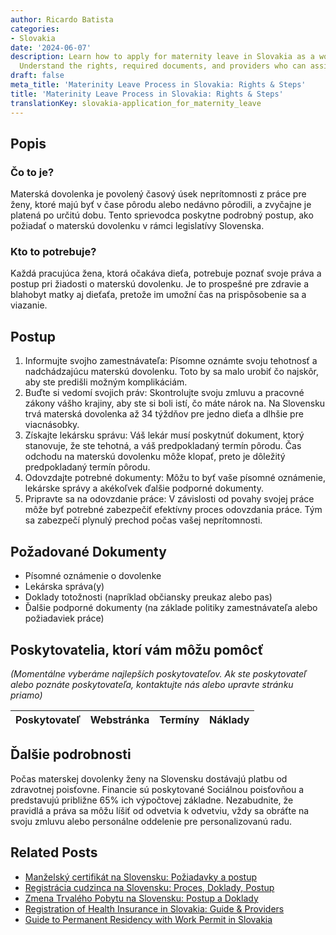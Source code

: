 ```yaml
---
author: Ricardo Batista
categories:
- Slovakia
date: '2024-06-07'
description: Learn how to apply for maternity leave in Slovakia as a working woman.
  Understand the rights, required documents, and providers who can assist you.
draft: false
meta_title: 'Materinity Leave Process in Slovakia: Rights & Steps'
title: 'Materinity Leave Process in Slovakia: Rights & Steps'
translationKey: slovakia-application_for_maternity_leave
---
```




## Popis
### Čo to je?
Materská dovolenka je povolený časový úsek neprítomnosti z práce pre ženy, ktoré majú byť v čase pôrodu alebo nedávno pôrodili, a zvyčajne je platená po určitú dobu. Tento sprievodca poskytne podrobný postup, ako požiadať o materskú dovolenku v rámci legislatívy Slovenska.

### Kto to potrebuje?
Každá pracujúca žena, ktorá očakáva dieťa, potrebuje poznať svoje práva a postup pri žiadosti o materskú dovolenku. Je to prospešné pre zdravie a blahobyt matky aj dieťaťa, pretože im umožní čas na prispôsobenie sa a viazanie.

## Postup
1. Informujte svojho zamestnávateľa: Písomne oznámte svoju tehotnosť a nadchádzajúcu materskú dovolenku. Toto by sa malo urobiť čo najskôr, aby ste predišli možným komplikáciám.
2. Buďte si vedomí svojich práv: Skontrolujte svoju zmluvu a pracovné zákony vášho krajiny, aby ste si boli istí, čo máte nárok na. Na Slovensku trvá materská dovolenka až 34 týždňov pre jedno dieťa a dlhšie pre viacnásobky.
3. Získajte lekársku správu: Váš lekár musí poskytnúť dokument, ktorý stanovuje, že ste tehotná, a váš predpokladaný termín pôrodu. Čas odchodu na materskú dovolenku môže klopať, preto je dôležitý predpokladaný termín pôrodu.
4. Odovzdajte potrebné dokumenty: Môžu to byť vaše písomné oznámenie, lekárske správy a akékoľvek ďalšie podporné dokumenty.
5. Pripravte sa na odovzdanie práce: V závislosti od povahy svojej práce môže byť potrebné zabezpečiť efektívny proces odovzdania práce. Tým sa zabezpečí plynulý prechod počas vašej neprítomnosti.

## Požadované Dokumenty
- Písomné oznámenie o dovolenke
- Lekárska správa(y)
- Doklady totožnosti (napríklad občiansky preukaz alebo pas)
- Ďalšie podporné dokumenty (na základe politiky zamestnávateľa alebo požiadaviek práce)

## Poskytovatelia, ktorí vám môžu pomôcť
_(Momentálne vyberáme najlepších poskytovateľov. Ak ste poskytovateľ alebo poznáte poskytovateľa, kontaktujte nás alebo upravte stránku priamo)_

| Poskytovateľ    |     Webstránka  |     Termíny      |       Náklady    |
| :-------------: | :-------------: |  :-------------: | :-------------: |

## Ďalšie podrobnosti
Počas materskej dovolenky ženy na Slovensku dostávajú platbu od zdravotnej poisťovne. Financie sú poskytované Sociálnou poisťovňou a predstavujú približne 65% ich výpočtovej základne. Nezabudnite, že pravidlá a práva sa môžu líšiť od odvetvia k odvetviu, vždy sa obráťte na svoju zmluvu alebo personálne oddelenie pre personalizovanú radu.


## Related Posts

- [Manželský certifikát na Slovensku: Požiadavky a postup](https://tramitit.com/sk/guides/slovakia/vydanie_sobasneho_listu/)
- [Registrácia cudzinca na Slovensku: Proces, Doklady, Postup](https://tramitit.com/sk/guides/slovakia/registracia_cudzieho_statneho_prislusnika/)
- [Zmena Trvalého Pobytu na Slovensku: Postup a Doklady](https://tramitit.com/sk/guides/slovakia/zmena_trvaleho_pobytu/)
- [Registration of Health Insurance in Slovakia: Guide & Providers](https://tramitit.com/sk/guides/slovakia/prihlasenie_do_zdravotnej_poistovne/)
- [Guide to Permanent Residency with Work Permit in Slovakia](https://tramitit.com/sk/guides/slovakia/ziadost_o_pobyt_s_pracovnym_povolenim/)